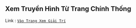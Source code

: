 ## Xem Truyền Hình Từ Trang Chính Thống </br>
Link : <a href="https://trancuongpro.github.io/xemtivi/ " target="_blank">`Vào Trang Xem Giải Trí`</a>
